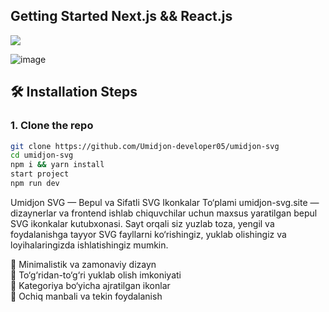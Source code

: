 


## Getting Started Next.js && React.js 



<p align="start">
  <a href="https://skillicons.dev">
    <img src="https://skillicons.dev/icons?i=git,github,nextjs,react,vercel" />
  </a>
</p>

![image](https://github.com/user-attachments/assets/41b6ad33-d685-4d78-83af-d044159dd5cf)


## 🛠️ Installation Steps

### 1. Clone the repo

```bash
git clone https://github.com/Umidjon-developer05/umidjon-svg
cd umidjon-svg
npm i && yarn install
start project
npm run dev


```

Umidjon SVG — Bepul va Sifatli SVG Ikonkalar To‘plami
umidjon-svg.site — dizaynerlar va frontend ishlab chiquvchilar uchun maxsus yaratilgan bepul SVG ikonkalar kutubxonasi. Sayt orqali siz yuzlab toza, yengil va foydalanishga tayyor SVG fayllarni ko‘rishingiz, yuklab olishingiz va loyihalaringizda ishlatishingiz mumkin.

🔹 Minimalistik va zamonaviy dizayn      
🔹 To‘g‘ridan-to‘g‘ri yuklab olish imkoniyati      
🔹 Kategoriya bo‘yicha ajratilgan ikonlar      
🔹 Ochiq manbali va tekin foydalanish    
